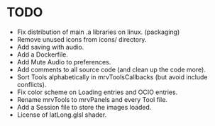 TODO
====

- Fix distribution of main .a libraries on linux. (packaging)
- Remove unused icons from icons/ directory.
- Add saving with audio.
- Add a Dockerfile.
- Add Mute Audio to preferences.
- Add comments to all source code (and clean up the code more).
- Sort Tools alphabetically in mrvToolsCallbacks (but avoid include conflicts).
- Fix color scheme on Loading entries and OCIO entries.
- Rename mrvTools to mrvPanels and every Tool file.
- Add a Session file to store the images loaded.
- License of latLong.glsl shader.
